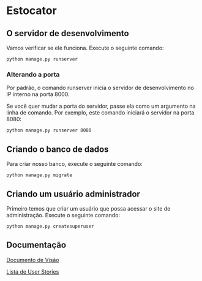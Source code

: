 # Estocator

## O servidor de desenvolvimento

Vamos verificar se ele funciona. Execute o seguinte comando:

```shell
python manage.py runserver
```

### Alterando a porta

Por padrão, o comando runserver inicia o servidor de desenvolvimento no IP interno na porta 8000.

Se você quer mudar a porta do servidor, passe ela como um argumento na linha de comando. Por exemplo, este comando iniciará o servidor na porta 8080:

```shell
python manage.py runserver 8080
```

## Criando o banco de dados

Para criar nosso banco, execute o seguinte comando:

```shell
python manage.py migrate
```

## Criando um usuário administrador

Primeiro temos que criar um usuário que possa acessar o site de administração. Execute o seguinte comando:

```shell
python manage.py createsuperuser
```

## Documentação

[Documento de Visão](/docs/REQUISITOS.md)

[Lista de User Stories](/docs/USER_STORIES.md)
